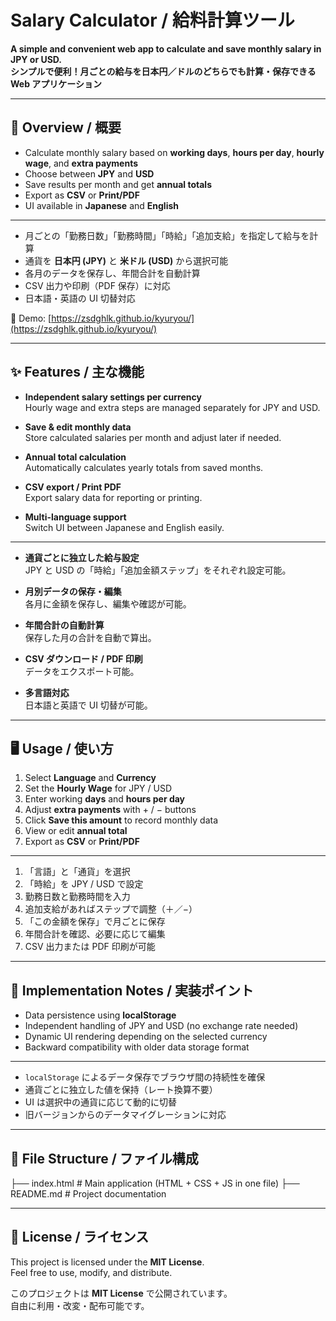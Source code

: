 
# Salary Calculator / 給料計算ツール

**A simple and convenient web app to calculate and save monthly salary in JPY or USD.**  
**シンプルで便利！月ごとの給与を日本円／ドルのどちらでも計算・保存できる Web アプリケーション**

---

## 📌 Overview / 概要

- Calculate monthly salary based on **working days**, **hours per day**, **hourly wage**, and **extra payments**  
- Choose between **JPY** and **USD**  
- Save results per month and get **annual totals**  
- Export as **CSV** or **Print/PDF**  
- UI available in **Japanese** and **English**  

---

- 月ごとの「勤務日数」「勤務時間」「時給」「追加支給」を指定して給与を計算  
- 通貨を **日本円 (JPY)** と **米ドル (USD)** から選択可能  
- 各月のデータを保存し、年間合計を自動計算  
- CSV 出力や印刷（PDF 保存）に対応  
- 日本語・英語の UI 切替対応  

🔗 Demo: [https://zsdghlk.github.io/kyuryou/](https://zsdghlk.github.io/kyuryou/)

---

## ✨ Features / 主な機能

- **Independent salary settings per currency**  
  Hourly wage and extra steps are managed separately for JPY and USD.  

- **Save & edit monthly data**  
  Store calculated salaries per month and adjust later if needed.  

- **Annual total calculation**  
  Automatically calculates yearly totals from saved months.  

- **CSV export / Print PDF**  
  Export salary data for reporting or printing.  

- **Multi-language support**  
  Switch UI between Japanese and English easily.  

---

- **通貨ごとに独立した給与設定**  
  JPY と USD の「時給」「追加金額ステップ」をそれぞれ設定可能。  

- **月別データの保存・編集**  
  各月に金額を保存し、編集や確認が可能。  

- **年間合計の自動計算**  
  保存した月の合計を自動で算出。  

- **CSV ダウンロード / PDF 印刷**  
  データをエクスポート可能。  

- **多言語対応**  
  日本語と英語で UI 切替が可能。  

---

## 🖥️ Usage / 使い方

1. Select **Language** and **Currency**  
2. Set the **Hourly Wage** for JPY / USD  
3. Enter working **days** and **hours per day**  
4. Adjust **extra payments** with + / − buttons  
5. Click **Save this amount** to record monthly data  
6. View or edit **annual total**  
7. Export as **CSV** or **Print/PDF**  

---

1. 「言語」と「通貨」を選択  
2. 「時給」を JPY / USD で設定  
3. 勤務日数と勤務時間を入力  
4. 追加支給があればステップで調整（＋／−）  
5. 「この金額を保存」で月ごとに保存  
6. 年間合計を確認、必要に応じて編集  
7. CSV 出力または PDF 印刷が可能  

---

## 🔧 Implementation Notes / 実装ポイント

- Data persistence using **localStorage**  
- Independent handling of JPY and USD (no exchange rate needed)  
- Dynamic UI rendering depending on the selected currency  
- Backward compatibility with older data storage format  

---

- `localStorage` によるデータ保存でブラウザ間の持続性を確保  
- 通貨ごとに独立した値を保持（レート換算不要）  
- UI は選択中の通貨に応じて動的に切替  
- 旧バージョンからのデータマイグレーションに対応  

---

## 📂 File Structure / ファイル構成
├── index.html # Main application (HTML + CSS + JS in one file)
├── README.md # Project documentation

---

## 📜 License / ライセンス

This project is licensed under the **MIT License**.  
Feel free to use, modify, and distribute.  

このプロジェクトは **MIT License** で公開されています。  
自由に利用・改変・配布可能です。  

